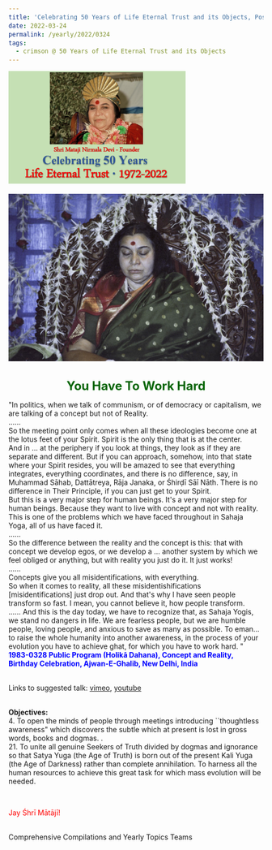 ```yaml
---
title: 'Celebrating 50 Years of Life Eternal Trust and its Objects, Post 10'
date: 2022-03-24
permalink: /yearly/2022/0324
tags:
  - crimson @ 50 Years of Life Eternal Trust and its Objects
---
```


<div style="text-align: left"><img src="/images/Celebrating50YearsLET.png" width="350" /></div><br>

<div style="text-align: center"><img src="/images/image927_Photo_credit_Matthew_Fogarty.jpg" /></div>

<br>
<p style="color:DarkGreen; text-align:center">
<font size="+2"><b>You Have To Work Hard</b><br></font>
</p>

<p>
"In politics, when we talk of communism, or of democracy or capitalism, we are talking of a concept but not of Reality.<br>
......<br>
So the meeting point only comes when all these ideologies become one at the lotus feet of your Spirit. Spirit is the only thing that is at the center.<br>
And in ... at the periphery if you look at things, they look as if they are separate and different. But if you can approach, somehow, into that state where your Spirit resides, you will be amazed to see that everything integrates, everything coordinates, and there is no difference, say, in Muhammad Sāhab, Dattātreya, Rāja Janaka, or Śhirḍī Sāī Nāth. There is no difference in Their Principle, if you can just get to your Spirit.<br>
But this is a very major step for human beings. It's a very major step for human beings. Because they want to live with concept and not with reality. This is one of the problems which we have faced throughout in Sahaja Yoga, all of us have faced it.<br>
......<br>
So the difference between the reality and the concept is this: that with concept we develop egos, or we develop a ... another system by which we feel obliged or anything, but with reality you just do it. It just works!<br>
......<br>
Concepts give you all misidentifications, with everything.<br>
So when it comes to reality, all these misidentishifications [misidentifications] just drop out. And that's why I have seen people transform so fast. I mean, you cannot believe it, how people transform.<br>
......
And this is the day today, we have to recognize that, as Sahaja Yogis, we stand no dangers in life. We are fearless people, but we are humble people, loving people, and anxious to save as many as possible. To eman... to raise the whole humanity into another awareness, in the process of your evolution you have to achieve ghat, for which you have to work hard. "<br>
<font color="blue"><b>1983-0328 Public Program (Holikā Dahana), Concept and Reality, Birthday Celebration, Ajwan-E-Ghalib, New Delhi, India</b></font><br>
</p>

<br>
Links to suggested talk: <a href="https://vimeo.com/86389664"> vimeo</a>, <a href="https://www.youtube.com/watch?v=Ob-sCe7D2wc"> youtube</a><br>
<br>

<p>
<b>Objectives:</b><br>
4. To open the minds of people through meetings introducing ``thoughtless awareness" which discovers the subtle which at present is lost in gross words, books and dogmas. .<br>
21. To unite all genuine Seekers of Truth divided by dogmas and ignorance so that Satya Yuga (the Age of Truth) is born out of the present Kali Yuga (the Age of Darkness) rather than complete annihilation. To harness all the human resources to achieve this great task for which mass evolution will be needed.
</p>

<br>
<p style="color:red;">Jay Śhrī Mātājī!<br></p>

<br>
Comprehensive Compilations and Yearly Topics Teams